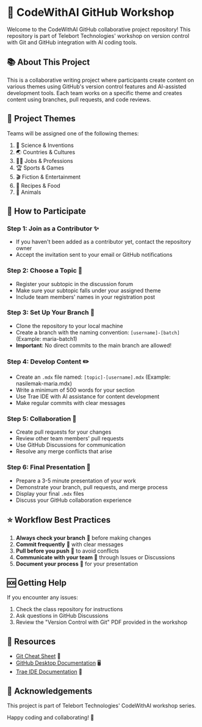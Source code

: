 # 🚀 CodeWithAI GitHub Workshop

Welcome to the CodeWithAI GitHub collaborative project repository! This repository is part of Telebort Technologies' workshop on version control with Git and GitHub integration with AI coding tools.

## 📚 About This Project

This is a collaborative writing project where participants create content on various themes using GitHub's version control features and AI-assisted development tools. Each team works on a specific theme and creates content using branches, pull requests, and code reviews.

## 🌈 Project Themes

Teams will be assigned one of the following themes:
1. 🔬 Science & Inventions
2. 🌏 Countries & Cultures
3. 👩‍💻 Jobs & Professions
4. 🏆 Sports & Games
5. 🎬 Fiction & Entertainment
6. 🍕 Recipes & Food
7. 🐾 Animals

## 🧩 How to Participate

### Step 1: Join as a Contributor ✨
- If you haven't been added as a contributor yet, contact the repository owner
- Accept the invitation sent to your email or GitHub notifications

### Step 2: Choose a Topic 🔎
- Register your subtopic in the discussion forum
- Make sure your subtopic falls under your assigned theme
- Include team members' names in your registration post

### Step 3: Set Up Your Branch 🌿
- Clone the repository to your local machine
- Create a branch with the naming convention: `[username]-[batch]` (Example: maria-batch1)
- **Important**: No direct commits to the main branch are allowed!

### Step 4: Develop Content ✏️
- Create an `.mdx` file named: `[topic]-[username].mdx` (Example: nasilemak-maria.mdx)
- Write a minimum of 500 words for your section
- Use Trae IDE with AI assistance for content development
- Make regular commits with clear messages

### Step 5: Collaboration 👥
- Create pull requests for your changes
- Review other team members' pull requests
- Use GitHub Discussions for communication
- Resolve any merge conflicts that arise

### Step 6: Final Presentation 🎤
- Prepare a 3-5 minute presentation of your work
- Demonstrate your branch, pull requests, and merge process
- Display your final `.mdx` files
- Discuss your GitHub collaboration experience

## ⭐ Workflow Best Practices

1. **Always check your branch** 👀 before making changes
2. **Commit frequently** 💾 with clear messages
3. **Pull before you push** 🔄 to avoid conflicts
4. **Communicate with your team** 💬 through Issues or Discussions
5. **Document your process** 📝 for your presentation

## 🆘 Getting Help

If you encounter any issues:
1. Check the class repository for instructions
2. Ask questions in GitHub Discussions
3. Review the "Version Control with Git" PDF provided in the workshop

## 🔗 Resources

- [Git Cheat Sheet](https://education.github.com/git-cheat-sheet-education.pdf) 📄
- [GitHub Desktop Documentation](https://docs.github.com/en/desktop) 🖥️
- [Trae IDE Documentation](https://www.trae.ai/docs) 🤖

## 🙏 Acknowledgements

This project is part of Telebort Technologies' CodeWithAI workshop series.

Happy coding and collaborating! 🎉
